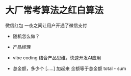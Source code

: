 # 大厂常考算法之红白算法
微信红包 一夜之间让用户开通了微信支付
- 随机怎么做？
- 产品经理
- vibe coding 结合产品思维，快速开发AI应用


- 总金额，多少个
  [.....]
  加起来 金额等于总金额
  total - sum

